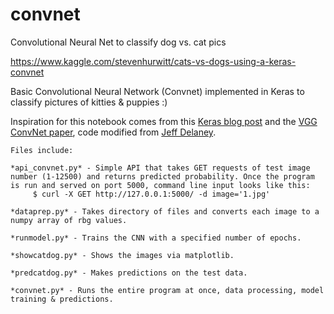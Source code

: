 # convnet
Convolutional Neural Net to classify dog vs. cat pics

https://www.kaggle.com/stevenhurwitt/cats-vs-dogs-using-a-keras-convnet

Basic Convolutional Neural Network (Convnet) implemented in Keras to classify pictures of kitties & puppies :) 

Inspiration for this notebook comes from this [Keras blog post](https://blog.keras.io/building-powerful-image-classification-models-using-very-little-data.html) 
and the [VGG ConvNet paper](https://arxiv.org/pdf/1409.1556.pdf), 
code modified from [Jeff Delaney](https://www.kaggle.com/jeffd23). 

~~~~~~~~~~~~~~~~~~~~~~~~~~~~~~~~~~~~~~~~~~~~~~
Files include:

*api_convnet.py* - Simple API that takes GET requests of test image number (1-12500) and returns predicted probability. Once the program is run and served on port 5000, command line input looks like this:
     $ curl -X GET http://127.0.0.1:5000/ -d image='1.jpg'
     
*dataprep.py* - Takes directory of files and converts each image to a numpy array of rbg values.

*runmodel.py* - Trains the CNN with a specified number of epochs.

*showcatdog.py* - Shows the images via matplotlib.

*predcatdog.py* - Makes predictions on the test data.

*convnet.py* - Runs the entire program at once, data processing, model training & predictions.

